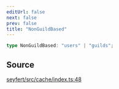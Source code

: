 ```yaml
---
editUrl: false
next: false
prev: false
title: "NonGuildBased"
---
```


```ts
type NonGuildBased: "users" | "guilds";
```

## Source

[seyfert/src/cache/index.ts:48](https://github.com/potoland/potocuit/blob/fe122a1/src/cache/index.ts#L48)
